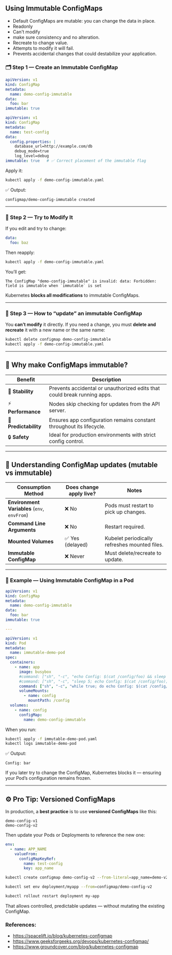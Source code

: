 ## **Using Immutable ConfigMaps**
* Default ConfigMaps are mutable: you can change the data in place.
* Readonly
* Can't modify
* make sure consistency and no alteration.
* Recreate to change value.
* Attempts to modify it will fail.
* Prevents accidental changes that could destabilize your application.

### 🗂️ Step 1 — Create an Immutable ConfigMap

```yaml
apiVersion: v1
kind: ConfigMap
metadata:
  name: demo-config-immutable
data:
  foo: bar
immutable: true
```
```yaml
apiVersion: v1
kind: ConfigMap
metadata:
  name: test-config
data:
  config.properties: |
    database_url=http://example.com/db
    debug_mode=true
    log_level=debug
immutable: true   # ✅ Correct placement of the immutable flag
```

Apply it:

```bash
kubectl apply -f demo-config-immutable.yaml
```

✅ Output:

```
configmap/demo-config-immutable created
```

---

### 🧱 Step 2 — Try to Modify It

If you edit and try to change:

```yaml
data:
  foo: baz
```

Then reapply:

```bash
kubectl apply -f demo-config-immutable.yaml
```

You’ll get:

```
The ConfigMap "demo-config-immutable" is invalid: data: Forbidden: field is immutable when `immutable` is set
```

Kubernetes **blocks all modifications** to immutable ConfigMaps.

---

### 🧹 Step 3 — How to “update” an immutable ConfigMap

You **can’t modify** it directly.
If you need a change, you must **delete and recreate** it with a new name or the same name:

```bash
kubectl delete configmap demo-config-immutable
kubectl apply -f demo-config-immutable.yaml
```

---

## 🧠 **Why make ConfigMaps immutable?**

| Benefit               | Description                                                              |
| --------------------- | ------------------------------------------------------------------------ |
| 🧱 **Stability**      | Prevents accidental or unauthorized edits that could break running apps. |
| ⚡ **Performance**     | Nodes skip checking for updates from the API server.                     |
| 🧩 **Predictability** | Ensures app configuration remains constant throughout its lifecycle.     |
| 🔒 **Safety**         | Ideal for production environments with strict config control.            |

---

## 🧰 **Understanding ConfigMap updates (mutable vs immutable)**

| Consumption Method                           | Does change apply live? | Notes                                         |
| -------------------------------------------- | ----------------------- | --------------------------------------------- |
| **Environment Variables** (`env`, `envFrom`) | ❌ No                    | Pods must restart to pick up changes.         |
| **Command Line Arguments**                   | ❌ No                    | Restart required.                             |
| **Mounted Volumes**                          | ✅ Yes (delayed)         | Kubelet periodically refreshes mounted files. |
| **Immutable ConfigMap**                      | ❌ Never                 | Must delete/recreate to update.               |

---

### 🧪 Example — Using Immutable ConfigMap in a Pod

```yaml
apiVersion: v1
kind: ConfigMap
metadata:
  name: demo-config-immutable
data:
  foo: bar
immutable: true

---

apiVersion: v1
kind: Pod
metadata:
  name: immutable-demo-pod
spec:
  containers:
    - name: app
      image: busybox
      #command: ["sh", "-c", "echo Config: $(cat /config/foo) && sleep 3600"] #Behave unexpected if there is delay on mounting
      #command: ["sh", "-c", "sleep 5; echo Config: $(cat /config/foo); sleep 3600"] #Delay until the volume is mounted
      command: ["sh", "-c", "while true; do echo Config: $(cat /config/foo); sleep 10; done"] #Run a simple command that runs after mounting
      volumeMounts:
        - name: config
          mountPath: /config
  volumes:
    - name: config
      configMap:
        name: demo-config-immutable
```

When you run:

```bash
kubectl apply -f immutable-demo-pod.yaml
kubectl logs immutable-demo-pod
```

✅ Output:

```
Config: bar
```

If you later try to change the ConfigMap, Kubernetes blocks it — ensuring your Pod’s configuration remains frozen.

---

## ⚙️ **Pro Tip: Versioned ConfigMaps**

In production, a **best practice** is to use **versioned ConfigMaps** like this:

```
demo-config-v1
demo-config-v2
```

Then update your Pods or Deployments to reference the new one:

```yaml
env:
  - name: APP_NAME
    valueFrom:
      configMapKeyRef:
        name: test-config
        key: app_name
```

```bash
kubectl create configmap demo-config-v2 --from-literal=app_name=demo-v2

kubectl set env deployment/myapp --from=configmap/demo-config-v2

kubectl rollout restart deployment my-app
```

That allows controlled, predictable updates — without mutating the existing ConfigMap.

### References:
- https://spacelift.io/blog/kubernetes-configmap
- https://www.geeksforgeeks.org/devops/kubernetes-configmap/
- https://www.groundcover.com/blog/kubernetes-configmap